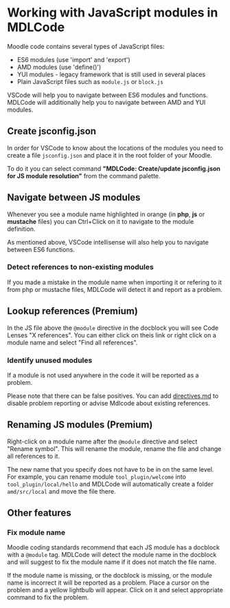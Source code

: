 # Working with JavaScript modules in MDLCode

Moodle code contains several types of JavaScript files:
- ES6 modules (use 'import' and 'export')
- AMD modules (use 'define()')
- YUI modules - legacy framework that is still used in several places
- Plain JavaScript files such as `module.js` or `block.js`

VSCode will help you to navigate between ES6 modules and functions. MDLCode will additionally
help you to navigate between AMD and YUI modules.

## Create jsconfig.json

In order for VSCode to know about the locations of the modules you need to create a file `jsconfig.json`
and place it in the root folder of your Moodle.

To do it you can select command **"MDLCode: Create/update jsconfig.json for JS module resolution"**
from the command palette.

## Navigate between JS modules

Whenever you see a module name highlighted in orange (in **php**, **js** or **mustache** files) you can
Ctrl+Click on it to navigate to the module definition.

As mentioned above, VSCode intellisense will also help you to navigate between ES6 functions.

### Detect references to non-existing modules

If you made a mistake in the module name when importing it or refering to it from php or mustache files,
MDLCode will detect it and report as a problem.

## Lookup references (Premium)

In the JS file above the `@module` directive in the docblock you will see Code Lenses "X references".
You can either click on theis link or right click on a module name and select "Find all references".

### Identify unused modules

If a module is not used anywhere in the code it will be reported as a problem.

Please note that there can be false positives. You can add [directives.md](directives) to
disable problem reporting or advise Mdlcode about existing references.

## Renaming JS modules (Premium)

Right-click on a module name after the `@module` directive and select "Rename symbol".
This will rename the module, rename the file and change all references to it.

The new name that you specify does not have to be in on the same level. For example, you can rename
module `tool_plugin/welcome` into `tool_plugin/local/hello` and MDLCode will automatically
create a folder `amd/src/local` and move the file there.

## Other features

### Fix module name

Moodle coding standards recommend that each JS module has a docblock with a `@module` tag. MDLCode
will detect the module name in the docblock and will suggest to fix the module name if it does not
match the file name.

If the module name is missing, or the docblock is missing, or the module name is incorrect
it will be reported as a problem. Place a cursor on the problem and a yellow lightbulb will
appear. Click on it and select appropriate command to fix the problem.

